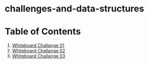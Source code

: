 # challenges-and-data-structures

# Table of Contents
1. [Whiteboard Challange 01](https://github.com/ahmadalnaimat/challenges-and-data-structures/blob/cc-01/whiteboard-challenges/cc-01.md)
2. [Whiteboard Challange 02](https://github.com/ahmadalnaimat/challenges-and-data-structures/blob/cc-01/whiteboard-challenges/cc-01.md)
3. [Whiteboard Challange 03](./whiteboard-challenges/cc-03/cc-03.md)
